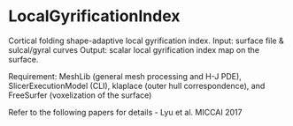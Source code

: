 # LocalGyrificationIndex

Cortical folding shape-adaptive local gyrification index.
Input: surface file & sulcal/gyral curves
Output: scalar local gyrification index map on the surface.

Requirement: MeshLib (general mesh processing and H-J PDE), SlicerExecutionModel (CLI), klaplace (outer hull correspondence), and FreeSurfer (voxelization of the surface)

Refer to the following papers for details - Lyu et al. MICCAI 2017
